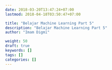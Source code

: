 ```yaml
---
date: 2018-03-20T13:47:24+07:00
lastmod: 2018-04-18T03:50:47+07:00

title: "Belajar Machine Learning Part 5"
description: "Belajar Machine Learning Part 5"
author: "Imam Digmi"

weight: 50
draft: true
keywords: []
tags: []
categories: []
---
```


<!--more-->
